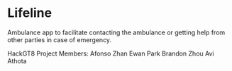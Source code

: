 # Lifeline
Ambulance app to facilitate contacting the ambulance or getting help from other parties in case of emergency.

HackGT8 Project
Members:
Afonso Zhan
Ewan Park
Brandon Zhou
Avi Athota
